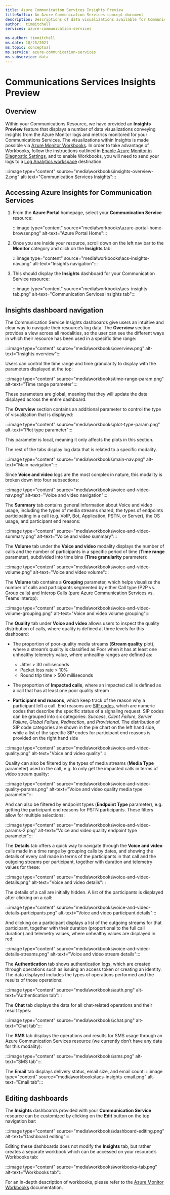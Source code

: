 ```yaml
---
title: Azure Communication Services Insights Preview
titleSuffix: An Azure Communication Services concept document
description: Descriptions of data visualizations available for Communications Services via Workbooks
author:  timmitchell
services: azure-communication-services

ms.author: timmitchell
ms.date: 10/25/2021
ms.topic: conceptual
ms.service: azure-communication-services
ms.subservice: data
---
```


# Communications Services Insights Preview

## Overview
Within your Communications Resource, we have provided an **Insights Preview** feature that displays a number of  data visualizations conveying insights from the Azure Monitor logs and metrics monitored for your Communications Services. The visualizations within Insights is made possible via [Azure Monitor Workbooks](../../../azure-monitor/visualize/workbooks-overview.md). In order to take advantage of Workbooks, follow the instructions outlined in [Enable Azure Monitor in Diagnostic Settings](enable-logging.md), and to enable Workbooks, you will need to send your logs to a [Log Analytics workspace](../../../azure-monitor/logs/log-analytics-overview.md) destination. 

:::image type="content" source="media\workbooks\insights-overview-2.png" alt-text="Communication Services Insights":::

## Accessing Azure Insights for Communication Services

1. From the **Azure Portal** homepage, select your **Communication Service** resource:

    :::image type="content" source="media\workbooks\azure-portal-home-browser.png" alt-text="Azure Portal Home":::

2. Once you are inside your resource, scroll down on the left nav bar to the **Monitor** category and click on the **Insights** tab:

    :::image type="content" source="media\workbooks\acs-insights-nav.png" alt-text="Insights navigation":::

3. This should display the **Insights** dashboard for your Communication Service resource:

    :::image type="content" source="media\workbooks\acs-insights-tab.png" alt-text="Communication Services Insights tab":::

## Insights dashboard navigation

The Communication Service Insights dashboards give users an intuitive and clear way to navigate their resource’s log data. The **Overview** section provides a view across all modalities, so the user can see the different ways in which their resource has been used in a specific time range:

:::image type="content" source="media\workbooks\overview.png" alt-text="Insights overview":::

Users can control the time range and time granularity to display with the parameters displayed at the top:

:::image type="content" source="media\workbooks\time-range-param.png" alt-text="Time range parameter":::

These parameters are global, meaning that they will update the data displayed across the entire dashboard.

The **Overview** section contains an additional parameter to control the type of visualization that is displayed:

:::image type="content" source="media\workbooks\plot-type-param.png" alt-text="Plot type parameter":::

This parameter is local, meaning it only affects the plots in this section.

The rest of the tabs display log data that is related to a specific modality.

:::image type="content" source="media\workbooks\main-nav.png" alt-text="Main navigation":::

Since **Voice and video** logs are the most complex in nature, this modality is broken down into four subsections:

:::image type="content" source="media\workbooks\voice-and-video-nav.png" alt-text="Voice and video navigation":::

The **Summary** tab contains general information about Voice and video usage, including the types of media streams shared, the types of endpoints participating in a call (e.g. VoIP, Bot, Application, PSTN, or Server), the OS usage, and participant end reasons:

:::image type="content" source="media\workbooks\voice-and-video-summary.png" alt-text="Voice and video summary":::

The **Volume** tab under the **Voice and video** modality displays the number of calls and the number of participants in a specific period of time (**Time range** parameter), subdivided into time bins (**Time granularity** parameter):

:::image type="content" source="media\workbooks\voice-and-video-volume.png" alt-text="Voice and video volume":::

The **Volume** tab contains a **Grouping** parameter, which helps visualize the number of calls and participants segmented by either Call type (P2P vs. Group calls) and Interop Calls (pure Azure Communication Services vs. Teams Interop):

:::image type="content" source="media\workbooks\voice-and-video-volume-grouping.png" alt-text="Voice and video volume grouping":::

The **Quality** tab under **Voice and video** allows users to inspect the quality distribution of calls, where quality is defined at three levels for this dashboard:

- The proportion of poor-quality media streams (**Stream quality** plot), where a stream’s quality is classified as Poor when it has at least one unhealthy telemetry value, where unhealthy ranges are defined as:
  - Jitter > 30 milliseconds
  - Packet loss rate > 10%
  - Round trip time > 500 milliseconds

- The proportion of **Impacted calls**, where an impacted call is defined as a call that has at least one poor quality stream

- **Participant end reasons**, which keep track of the reason why a participant left a call. End reasons are [SIP codes](https://en.wikipedia.org/wiki/List_of_SIP_response_codes), which are numeric codes that describe the specific status of a signaling request. SIP codes can be grouped into six categories: *Success*, *Client Failure*, *Server Failure*, *Global Failure*, *Redirection*, and *Provisional*. The distribution of SIP code categories are shown in the pie chart on the left hand side, while a list of the specific SIP codes for participant end reasons is provided on the right hand side

:::image type="content" source="media\workbooks\voice-and-video-quality.png" alt-text="Voice and video quality":::

Quality can also be filtered by the types of media streams (**Media Type** parameter) used in the call, e.g. to only get the impacted calls in terms of video stream quality:

:::image type="content" source="media\workbooks\voice-and-video-quality-params.png" alt-text="Voice and video quality media type parameter":::

And can also be filtered by endpoint types (**Endpoint Type** parameter), e.g. getting the participant end reasons for PSTN participants. These filters allow for multiple selections:

:::image type="content" source="media\workbooks\voice-and-video-params-2.png" alt-text="Voice and video quality endpoint type parameter":::

The **Details** tab offers a quick way to navigate through the **Voice and video** calls made in a time range by grouping calls by dates, and showing the details of every call made in terms of the participants in that call and the outgoing streams per participant, together with duration and telemetry values for these:

:::image type="content" source="media\workbooks\voice-and-video-details.png" alt-text="Voice and video details":::

The details of a call are initially hidden. A list of the participants is displayed after clicking on a call:

:::image type="content" source="media\workbooks\voice-and-video-details-participants.png" alt-text="Voice and video participant details":::

And clicking on a participant displays a list of the outgoing streams for that participant, together with their duration (proportional to the full call duration) and telemetry values, where unhealthy values are displayed in red:

:::image type="content" source="media\workbooks\voice-and-video-details-streams.png" alt-text="Voice and video stream details":::

The **Authentication** tab shows authentication logs, which are created through operations such as issuing an access token or creating an identity. The data displayed includes the types of operations performed and the results of those operations:

:::image type="content" source="media\workbooks\auth.png" alt-text="Authentication tab":::

The **Chat** tab displays the data for all chat-related operations and their result types:

:::image type="content" source="media\workbooks\chat.png" alt-text="Chat tab":::

The **SMS** tab displays the operations and results for SMS usage through an Azure Communication Services resource (we currently don’t have any data for this modality):

:::image type="content" source="media\workbooks\sms.png" alt-text="SMS tab":::

The **Email** tab displays delivery status, email size, and email count:
:::image type="content" source="media\workbooks\acs-insights-email.png" alt-text="Email tab":::

## Editing dashboards

The **Insights** dashboards provided with your **Communication Service** resource can be customized by clicking on the **Edit** button on the top navigation bar:

:::image type="content" source="media\workbooks\dashboard-editing.png" alt-text="Dashboard editing":::

Editing these dashboards does not modify the **Insights** tab, but rather creates a separate workbook which can be accessed on your resource’s Workbooks tab:

:::image type="content" source="media\workbooks\workbooks-tab.png" alt-text="Workbooks tab":::

For an in-depth description of workbooks, please refer to the [Azure Monitor Workbooks](../../../azure-monitor/visualize/workbooks-overview.md) documentation.
